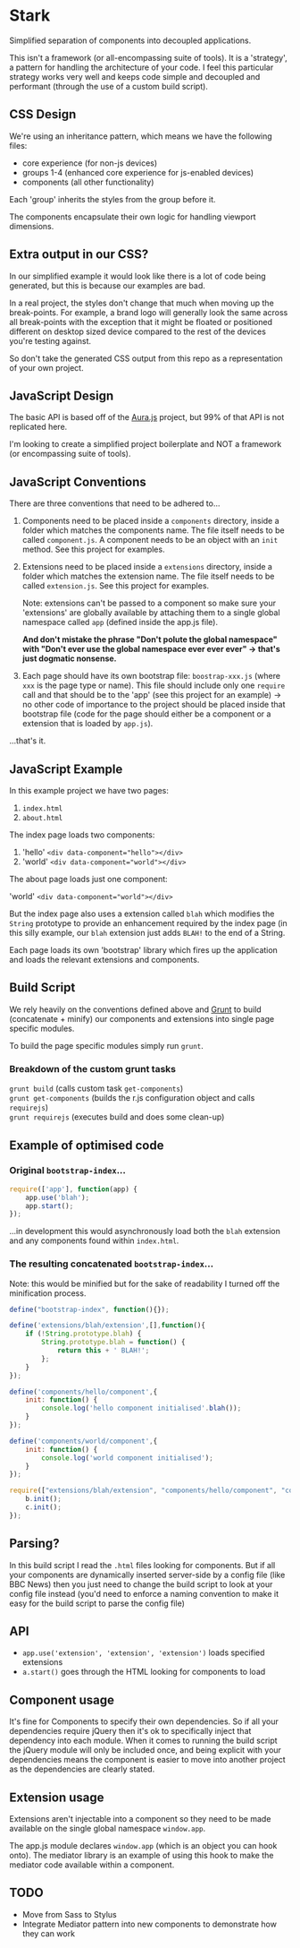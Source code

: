 # Stark

Simplified separation of components into decoupled applications.

This isn't a framework (or all-encompassing suite of tools). It is a 'strategy', a pattern for handling the architecture of your code. I feel this particular strategy works very well and keeps code simple and decoupled and performant (through the use of a custom build script).

## CSS Design

We're using an inheritance pattern, which means we have the following files:

- core experience (for non-js devices)
- groups 1-4 (enhanced core experience for js-enabled devices)
- components (all other functionality)

Each 'group' inherits the styles from the group before it.

The components encapsulate their own logic for handling viewport dimensions.

## Extra output in our CSS?

In our simplified example it would look like there is a lot of code being generated, but this is because our examples are bad.

In a real project, the styles don't change that much when moving up the break-points. For example, a brand logo will generally look the same across all break-points with the exception that it might be floated or positioned different on desktop sized device compared to the rest of the devices you're testing against.

So don't take the generated CSS output from this repo as a representation of your own project.

## JavaScript Design

The basic API is based off of the [Aura.js](https://github.com/aurajs/aura) project, but 99% of that API is not replicated here.

I'm looking to create a simplified project boilerplate and NOT a framework (or encompassing suite of tools).

## JavaScript Conventions

There are three conventions that need to be adhered to...

1. Components need to be placed inside a `components` directory, inside a folder which matches the components name. The file itself needs to be called `component.js`. A component needs to be an object with an `init` method. See this project for examples.

2. Extensions need to be placed inside a `extensions` directory, inside a folder which matches the extension name. The file itself needs to be called `extension.js`. See this project for examples. 

	Note: extensions can't be passed to a component so make sure your 'extensions' are globally available by attaching them to a single global namespace called `app` (defined inside the app.js file). 
	
	**And don't mistake the phrase "Don't polute the global namespace" with "Don't ever use the global namespace ever ever ever" -> that's just dogmatic nonsense.**

3. Each page should have its own bootstrap file: `boostrap-xxx.js` (where `xxx` is the page type or name). This file should include only one `require` call and that should be to the 'app' (see this project for an example) -> no other code of importance to the project should be placed inside that bootstrap file (code for the page should either be a component or a extension that is loaded by `app.js`).

...that's it.

## JavaScript Example

In this example project we have two pages:

1. `index.html`
2. `about.html`

The index page loads two components:

1. 'hello' `<div data-component="hello"></div>`
2. 'world' `<div data-component="world"></div>`

The about page loads just one component:

'world' `<div data-component="world"></div>`

But the index page also uses a extension called `blah` which modifies the `String` prototype to provide an enhancement required by the index page (in this silly example, our `blah` extension just adds `BLAH!` to the end of a String.

Each page loads its own 'bootstrap' library which fires up the application and loads the relevant extensions and components.

## Build Script

We rely heavily on the conventions defined above and [Grunt](http://gruntjs.com/) to build (concatenate + minify) our components and extensions into single page specific modules.

To build the page specific modules simply run `grunt`.

### Breakdown of the custom grunt tasks

`grunt build` (calls custom task `get-components`)  
`grunt get-components` (builds the r.js configuration object and calls `requirejs`)  
`grunt requirejs` (executes build and does some clean-up)

## Example of optimised code

### Original `bootstrap-index`...

```js
require(['app'], function(app) {
    app.use('blah');
    app.start();
});
```

...in development this would asynchronously load both the `blah` extension and any components found within `index.html`.

### The resulting concatenated `bootstrap-index`...

Note: this would be minified but for the sake of readability I turned off the minification process.

```js
define("bootstrap-index", function(){});

define('extensions/blah/extension',[],function(){
    if (!String.prototype.blah) {
        String.prototype.blah = function() {
            return this + ' BLAH!';
        };
    }
});

define('components/hello/component',{
    init: function() {
        console.log('hello component initialised'.blah());
    }
});

define('components/world/component',{
    init: function() {
        console.log('world component initialised');
    }
});

require(["extensions/blah/extension", "components/hello/component", "components/world/component"], function(a,b,c){
    b.init();
    c.init();
});

```

## Parsing?

In this build script I read the `.html` files looking for components. But if all your components are dynamically inserted server-side by a config file (like BBC News) then you just need to change the build script to look at your config file instead (you'd need to enforce a naming convention to make it easy for the build script to parse the config file)

## API

- `app.use('extension', 'extension', 'extension')` loads specified extensions
- `a.start()` goes through the HTML looking for components to load

## Component usage

It's fine for Components to specify their own dependencies. So if all your dependencies require jQuery then it's ok to specifically inject that dependency into each module. When it comes to running the build script the jQuery module will only be included once, and being explicit with your dependencies means the component is easier to move into another project as the dependencies are clearly stated.

## Extension usage

Extensions aren't injectable into a component so they need to be made available on the single global namespace `window.app`.

The app.js module declares `window.app` (which is an object you can hook onto). The mediator library is an example of using this hook to make the mediator code available within a component.

## TODO

- Move from Sass to Stylus
- Integrate Mediator pattern into new components to demonstrate how they can work